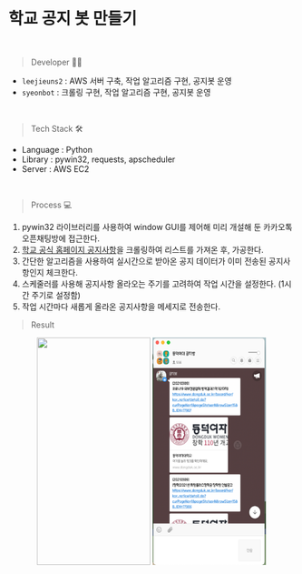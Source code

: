 # 학교 공지 봇 만들기

<br>

> Developer 👩‍💻

- `leejieuns2` : AWS 서버 구축, 작업 알고리즘 구현, 공지봇 운영
- `syeonbot` : 크롤링 구현, 작업 알고리즘 구현, 공지봇 운영

<br>

> Tech Stack 🛠

- Language : Python
- Library : pywin32, requests, apscheduler
- Server : AWS EC2

<br>

> Process 💻

1. pywin32 라이브러리를 사용하여 window GUI를 제어해 미리 개설해 둔 카카오톡 오픈채팅방에 접근한다.
2. [학교 공식 홈페이지 공지사항](https://www.dongduk.ac.kr/board/kor/kor_notice/list.do)을 크롤링하여 리스트를 가져온 후, 가공한다.
3. 간단한 알고리즘을 사용하여 실시간으로 받아온 공지 데이터가 이미 전송된 공지사항인지 체크한다.
4. 스케줄러를 사용해 공지사항 올라오는 주기를 고려하여 작업 시간을 설정한다. (1시간 주기로 설정함)
5. 작업 시간마다 새롭게 올라온 공지사항을 메세지로 전송한다.

> Result

<div align="center">
    <img src="./img/noticeBot-image2.png" width="200" height="400">
    <img src="./img/noticeBot-image.png" width="200" height="400">
</div>
